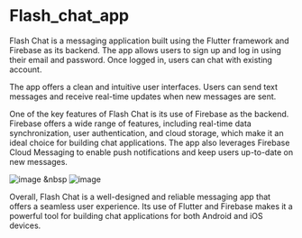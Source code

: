 # Flash_chat_app
Flash Chat is a messaging application built using the Flutter framework and Firebase as its backend. The app allows users to sign up and log in using their email and password. Once logged in, users can chat  with existing account.

The app offers a clean and intuitive user interfaces. Users can send text messages and receive real-time updates when new messages are sent.

One of the key features of Flash Chat is its use of Firebase as the backend. Firebase offers a wide range of features, including real-time data synchronization, user authentication, and cloud storage, which make it an ideal choice for building chat applications. The app also leverages Firebase Cloud Messaging to enable push notifications and keep users up-to-date on new messages.

![image](https://user-images.githubusercontent.com/91030529/230415123-c125b964-8b4c-4820-8682-0c988143199e.png)  &nbsp  ![image](https://user-images.githubusercontent.com/91030529/230416329-f1ef7838-99e0-4e3c-9434-c0f917e10b0e.png)






Overall, Flash Chat is a well-designed and reliable messaging app that offers a seamless user experience. Its use of Flutter and Firebase makes it a powerful tool for building chat applications for both Android and iOS devices.
